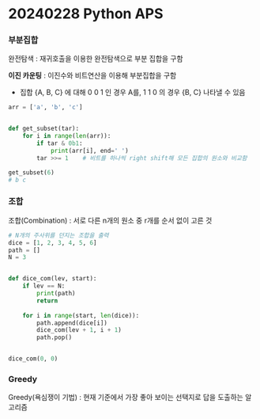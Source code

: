 # 20240228 Python APS
### 부분집합
완전탐색 : 재귀호출을 이용한 완전탐색으로 부분 집합을 구함

**이진 카운팅** : 이진수와 비트연산을 이용해 부분집합을 구함
- 집합 {A, B, C} 에 대해 0 0 1 인 경우 A를, 1 1 0 의 경우 {B, C} 나타낼 수 있음
```python
arr = ['a', 'b', 'c']


def get_subset(tar):
    for i in range(len(arr)):
        if tar & 0b1:
            print(arr[i], end=' ')
        tar >>= 1    # 비트를 하나씩 right shift해 모든 집합의 원소와 비교함

get_subset(6)
# b c
```
### 조합
조합(Combination) : 서로 다른 n개의 원소 중 r개를 순서 없이 고른 것
```python
# N개의 주사위를 던지는 조합을 출력
dice = [1, 2, 3, 4, 5, 6]
path = []
N = 3


def dice_com(lev, start):
    if lev == N:
        print(path)
        return
    
    for i in range(start, len(dice)):
        path.append(dice[i])
        dice_com(lev + 1, i + 1)
        path.pop()


dice_com(0, 0)
```
### Greedy
Greedy(욕심쟁이 기법) : 현재 기준에서 가장 좋아 보이는 선택지로 답을 도출하는 알고리즘